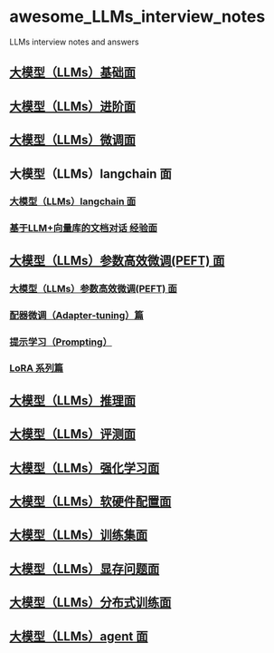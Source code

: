# awesome_LLMs_interview_notes
LLMs interview notes and answers

## [大模型（LLMs）基础面](./大模型（LLMs）基础面.md)

## [大模型（LLMs）进阶面](https://articles.zsxq.com/id_i5m3wfkdzwq9.html)

## [大模型（LLMs）微调面](https://articles.zsxq.com/id_u62mcnga3jkd.html)

## 大模型（LLMs）langchain 面

### [大模型（LLMs）langchain 面](https://articles.zsxq.com/id_ve2dgaiqrjzv.html)

### [基于LLM+向量库的文档对话 经验面](https://articles.zsxq.com/id_dfwoe4vgpang.html)

## [大模型（LLMs）参数高效微调(PEFT) 面](https://articles.zsxq.com/id_ahk2br3igwx9.html)

### [大模型（LLMs）参数高效微调(PEFT) 面](https://articles.zsxq.com/id_ipkod91a939n.html)

### [配器微调（Adapter-tuning）篇](https://articles.zsxq.com/id_h5q2fzq8wvt8.html)

### [提示学习（Prompting）](https://articles.zsxq.com/id_662wpbw47gtj.html)
  
### [LoRA 系列篇](https://articles.zsxq.com/id_ip2tnqn9st2v.html)


## [大模型（LLMs）推理面](https://articles.zsxq.com/id_64vc5vvwpobv.html)


## [大模型（LLMs）评测面](https://articles.zsxq.com/id_z3bis84sxb9x.html)


## [大模型（LLMs）强化学习面](https://articles.zsxq.com/id_uru2bfwhg34c.html)


## [大模型（LLMs）软硬件配置面](https://articles.zsxq.com/id_m5q8zk3wo84k.html)


## [大模型（LLMs）训练集面](https://articles.zsxq.com/id_jwvpaujrojtt.html)


## [大模型（LLMs）显存问题面](https://articles.zsxq.com/id_jhiocx89p3su.html)


## [大模型（LLMs）分布式训练面]()


## [大模型（LLMs）agent 面]()




